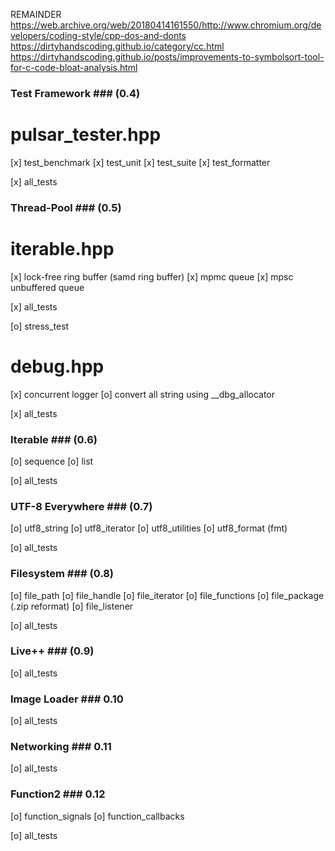 REMAINDER
https://web.archive.org/web/20180414161550/http://www.chromium.org/developers/coding-style/cpp-dos-and-donts
https://dirtyhandscoding.github.io/category/cc.html
https://dirtyhandscoding.github.io/posts/improvements-to-symbolsort-tool-for-c-code-bloat-analysis.html

### Test Framework ### (0.4)
# pulsar_tester.hpp
[x] test_benchmark
[x] test_unit
[x] test_suite
[x] test_formatter

[x] all_tests


### Thread-Pool ### (0.5)
# iterable.hpp
[x] lock-free ring buffer (samd ring buffer)
[x] mpmc queue
[x] mpsc unbuffered queue

[x] all_tests

[o] stress_test

# debug.hpp
[x] concurrent logger
[o] convert all string using __dbg_allocator

[x] all_tests

### Iterable ### (0.6)
[o] sequence
[o] list

[o] all_tests

### UTF-8 Everywhere ### (0.7)
[o] utf8_string
[o] utf8_iterator
[o] utf8_utilities
[o] utf8_format (fmt)

[o] all_tests

### Filesystem ### (0.8)
[o] file_path
[o] file_handle
[o] file_iterator
[o] file_functions
[o] file_package (.zip reformat)
[o] file_listener

[o] all_tests

### Live++ ### (0.9)
[o] all_tests

### Image Loader ### 0.10
[o] all_tests

### Networking ### 0.11
[o] all_tests

### Function2 ### 0.12
[o] function_signals
[o] function_callbacks

[o] all_tests